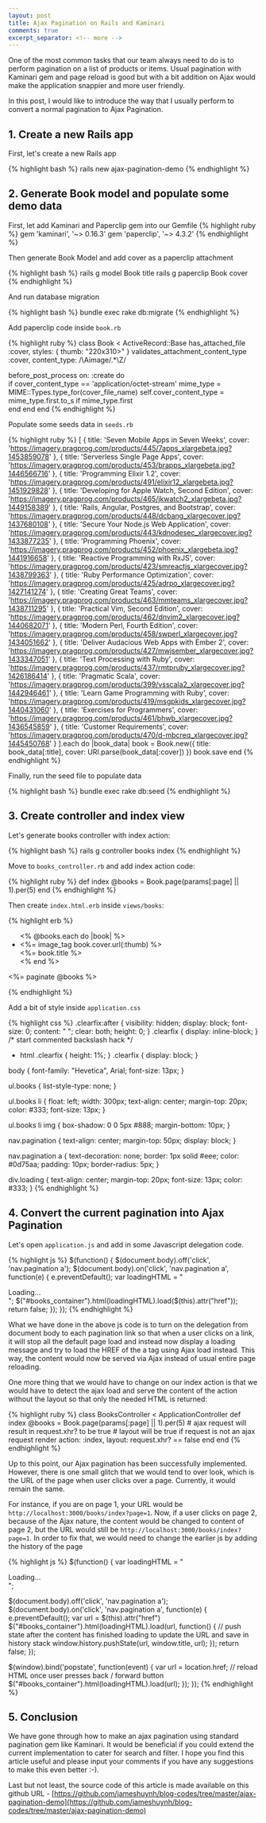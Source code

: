 ```yaml
---
layout: post
title: Ajax Pagination on Rails and Kaminari
comments: true
excerpt_separator: <!-- more -->
---
```


One of the most common tasks that our team always need to do is to perform pagination on a list of products or items. Usual pagination with Kaminari gem and page reload is good but with a bit addition on Ajax would make the application snappier and more user friendly.

In this post, I would like to introduce the way that I usually perform to convert a normal pagination to Ajax Pagination.
<!-- more -->

## 1. Create a new Rails app

First, let's create a new Rails app

{% highlight bash %}
rails new ajax-pagination-demo
{% endhighlight %}

## 2. Generate Book model and populate some demo data

First, let add Kaminari and Paperclip gem into our Gemfile
{% highlight ruby %}
gem 'kaminari', '~> 0.16.3'
gem 'paperclip', '~> 4.3.2'
{% endhighlight %}

Then generate Book Model and add cover as a paperclip attachment

{% highlight bash %}
rails g model Book title
rails g paperclip Book cover 
{% endhighlight %}

And run database migration

{% highlight bash %}
bundle exec rake db:migrate
{% endhighlight %}

Add paperclip code inside ``book.rb``

{% highlight ruby %}
class Book < ActiveRecord::Base
  has_attached_file :cover, styles: { thumb: "220x310>" }
  validates_attachment_content_type :cover, content_type: /\Aimage\/.*\Z/

  before_post_process on: :create do    
    if cover_content_type == 'application/octet-stream'
      mime_type = MIME::Types.type_for(cover_file_name) 
      self.cover_content_type = mime_type.first.to_s if mime_type.first  
    end
  end
end
{% endhighlight %}


Populate some seeds data in ``seeds.rb``

{% highlight ruby %}
[
  { title: 'Seven Mobile Apps in Seven Weeks', cover: 'https://imagery.pragprog.com/products/445/7apps_xlargebeta.jpg?1453859078' },
  { title: 'Serverless Single Page Apps', cover: 'https://imagery.pragprog.com/products/453/brapps_xlargebeta.jpg?1446566716' },
  { title: 'Programming Elixir 1.2', cover: 'https://imagery.pragprog.com/products/491/elixir12_xlargebeta.jpg?1451929828' },
  { title: 'Developing for Apple Watch, Second Edition', cover: 'https://imagery.pragprog.com/products/465/jkwatch2_xlargebeta.jpg?1449158389' },
  { title: 'Rails, Angular, Postgres, and Bootstrap', cover: 'https://imagery.pragprog.com/products/448/dcbang_xlargecover.jpg?1437680108' },
  { title: 'Secure Your Node.js Web Application', cover: 'https://imagery.pragprog.com/products/443/kdnodesec_xlargecover.jpg?1433877235' },
  { title: 'Programming Phoenix', cover: 'https://imagery.pragprog.com/products/452/phoenix_xlargebeta.jpg?1441916658' },
  { title: 'Reactive Programming with RxJS', cover: 'https://imagery.pragprog.com/products/423/smreactjs_xlargecover.jpg?1438799363' },
  { title: 'Ruby Performance Optimization', cover: 'https://imagery.pragprog.com/products/425/adrpo_xlargecover.jpg?1427141274' },
  { title: 'Creating Great Teams', cover: 'https://imagery.pragprog.com/products/463/mmteams_xlargecover.jpg?1438711295' },
  { title: 'Practical Vim, Second Edition', cover: 'https://imagery.pragprog.com/products/462/dnvim2_xlargecover.jpg?1440682071' },
  { title: 'Modern Perl, Fourth Edition', cover: 'https://imagery.pragprog.com/products/458/swperl_xlargecover.jpg?1434051662' },
  { title: 'Deliver Audacious Web Apps with Ember 2', cover: 'https://imagery.pragprog.com/products/427/mwjsember_xlargecover.jpg?1433347051' },
  { title: 'Text Processing with Ruby', cover: 'https://imagery.pragprog.com/products/437/rmtpruby_xlargecover.jpg?1426186414' },
  { title: 'Pragmatic Scala', cover: 'https://imagery.pragprog.com/products/399/vsscala2_xlargecover.jpg?1442946461' },
  { title: 'Learn Game Programming with Ruby', cover: 'https://imagery.pragprog.com/products/419/msgpkids_xlargecover.jpg?1440431060' },
  { title: 'Exercises for Programmers', cover: 'https://imagery.pragprog.com/products/461/bhwb_xlargecover.jpg?1436545859' },
  { title: 'Customer Requirements', cover: 'https://imagery.pragprog.com/products/470/d-mbcreq_xlargecover.jpg?1445450768' }
].each do |book_data|
  book = Book.new({ title: book_data[:title], cover: URI.parse(book_data[:cover]) })
  book.save
end
{% endhighlight %}

Finally, run the seed file to populate data

{% highlight bash %}
bundle exec rake db:seed
{% endhighlight %}

## 3. Create controller and index view

Let's generate books controller with index action:

{% highlight bash %}
rails g controller books index
{% endhighlight %}

Move to ``books_controller.rb`` and add index action code:

{% highlight ruby %}
def index
  @books = Book.page(params[:page] || 1).per(5)
end
{% endhighlight %}

Then create ``index.html.erb`` inside ``views/books``:

{% highlight erb %}
<div id='books_container'>
  <ul class='books clearfix'>
    <% @books.each do |book| %>
      <li>
        <%= image_tag book.cover.url(:thumb) %>
        <br/>
        <%= book.title %>
      </li>
    <% end %>
  </ul>

  <%= paginate @books %>
</div>
{% endhighlight %}

Add a bit of style inside ``application.css``

{% highlight css %}
.clearfix:after {
     visibility: hidden;
     display: block;
     font-size: 0;
     content: " ";
     clear: both;
     height: 0;
     }
.clearfix { display: inline-block; }
/* start commented backslash hack \*/
* html .clearfix { height: 1%; }
.clearfix { display: block; }

body {
  font-family: "Hevetica", Arial;
  font-size: 13px;
}

ul.books {
  list-style-type: none;
}

ul.books li {
  float: left;
  width: 300px;
  text-align: center;
  margin-top: 20px;
  color: #333;
  font-size: 13px;
}

ul.books li img {
  box-shadow: 0 0 5px #888;
  margin-bottom: 10px;
}

nav.pagination {
  text-align: center;
  margin-top: 50px;
  display: block;
}

nav.pagination a {
  text-decoration: none;
  border: 1px solid #eee;
  color: #0d75aa;
  padding: 10px;
  border-radius: 5px;
}

div.loading {
  text-align: center;
  margin-top: 20px;
  font-size: 13px;
  color: #333;
}
{% endhighlight %}

## 4. Convert the current pagination into Ajax Pagination

Let's open ``application.js`` and add in some Javascript delegation code.

{% highlight js %}
$(function() {
  $(document.body).off('click', 'nav.pagination a');
  $(document.body).on('click', 'nav.pagination a', function(e) {
    e.preventDefault();
    var loadingHTML = "<div class='loading'>Loading...</div>";
    $("#books_container").html(loadingHTML).load($(this).attr("href"));
    return false;
  });
});
{% endhighlight %}

What we have done in the above js code is to turn on the delegation from document body to each pagination link so that when a user clicks on a link, it will stop all the default page load and instead now display a loading message and try to load the HREF of the a tag using Ajax load instead. This way, the content would now be served via Ajax instead of usual entire page reloading.

One more thing that we would have to change on our index action is that we would have to detect the ajax load and serve the content of the action without the layout so that only the needed HTML is returned:

{% highlight ruby %}
class BooksController < ApplicationController
  def index
    @books = Book.page(params[:page] || 1).per(5)
    # ajax request will result in request.xhr? to be true
    # layout will be true if request is not an ajax request
    render action: :index, layout: request.xhr? == false
  end
end
{% endhighlight %}

Up to this point, our Ajax pagination has been successfully implemented. However, there is one small glitch that we would tend to over look, which is the URL of the page when user clicks over a page. Currently, it would remain the same. 

For instance, if you are on page 1, your URL would be ``http://localhost:3000/books/index?page=1``. Now, if a user clicks on page 2, because of the Ajax nature, the content would be changed to content of page 2, but the URL would still be ``http://localhost:3000/books/index?page=1``. In order to fix that, we would need to change the earlier js by adding the history of the page

{% highlight js %}
$(function() {
  var loadingHTML = "<div class='loading'>Loading...</div>";

  $(document.body).off('click', 'nav.pagination a');
  $(document.body).on('click', 'nav.pagination a', function(e) {
    e.preventDefault();
    var url = $(this).attr("href")
    $("#books_container").html(loadingHTML).load(url, function() {
      // push state after the content has finished loading to update the URL and save in history stack
      window.history.pushState(url, window.title, url);
    });
    return false;
  });

  $(window).bind('popstate', function(event) {
    var url = location.href;
    // reload HTML once user presses back / forward button
    $("#books_container").html(loadingHTML).load(url);
  });
});
{% endhighlight %}


## 5. Conclusion

We have gone through how to make an ajax pagination using standard pagination gem like Kaminari. It would be beneficial if you could extend the current implementation to cater for search and filter. I hope you find this article useful and please input your comments if you have any suggestions to make this even better :-).

Last but not least, the source code of this article is made available on this github URL - [https://github.com/jameshuynh/blog-codes/tree/master/ajax-pagination-demo](https://github.com/jameshuynh/blog-codes/tree/master/ajax-pagination-demo)
